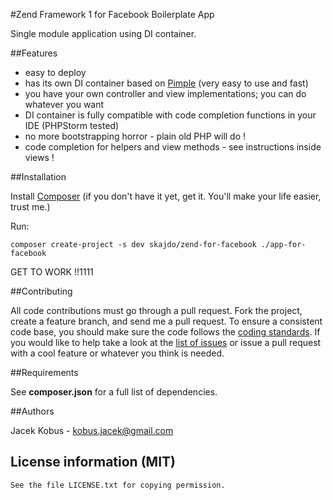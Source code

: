#Zend Framework 1 for Facebook Boilerplate App

Single module application using DI container.

##Features

- easy to deploy
- has its own DI container based on [Pimple](http://pimple.sensiolabs.org/) (very easy to use and fast)
- you have your own controller and view implementations; you can do whatever you want
- DI container is fully compatible with code completion functions in your IDE (PHPStorm tested)
- no more bootstrapping horror - plain old PHP will do !
- code completion for helpers and view methods - see instructions inside views !

##Installation

Install [Composer](http://getcomposer.org/) (if you don't have it yet, get it. You'll make your life easier, trust me.)

Run:

    composer create-project -s dev skajdo/zend-for-facebook ./app-for-facebook

GET TO WORK !!1111

##Contributing

All code contributions must go through a pull request.
Fork the project, create a feature branch, and send me a pull request.
To ensure a consistent code base, you should make sure the code follows
the [coding standards](http://symfony.com/doc/2.0/contributing/code/standards.html).
If you would like to help take a look at the [list of issues](https://github.com/jkobus/zend-for-facebook/issues) or issue a pull request with a cool feature or whatever you think is needed.

##Requirements

See **composer.json** for a full list of dependencies.

##Authors

Jacek Kobus - <kobus.jacek@gmail.com>

## License information (MIT)

    See the file LICENSE.txt for copying permission.